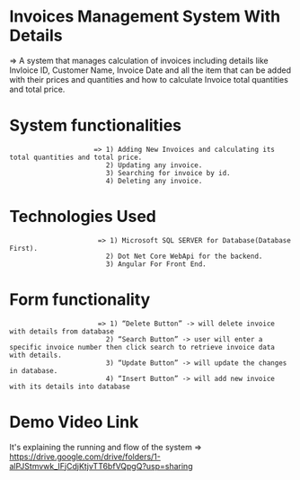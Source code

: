 # Invoices Management System With Details 

=> A system that manages calculation of invoices including details like Invloice ID, Customer Name, Invoice Date
and all the item that can be added with their prices and quantities and how to calculate Invoice total quantities and total price.

# System functionalities 
                         => 1) Adding New Invoices and calculating its total quantities and total price.
                            2) Updating any invoice.
                            3) Searching for invoice by id.
                            4) Deleting any invoice.
                                    
# Technologies Used      
                          => 1) Microsoft SQL SERVER for Database(Database First).
                            2) Dot Net Core WebApi for the backend.
                            3) Angular For Front End.
                            

# Form functionality     
                          => 1) “Delete Button” -> will delete invoice with details from database
                            2) “Search Button” -> user will enter a specific invoice number then click search to retrieve invoice data with details.
                            3) “Update Button” -> will update the changes in database.
                            4) “Insert Button” -> will add new invoice with its details into database


# Demo Video Link 
It's explaining the running and flow of the system => https://drive.google.com/drive/folders/1-alPJStmvwk_IFjCdjKtjvTT6bfVQpgQ?usp=sharing

                                                  
